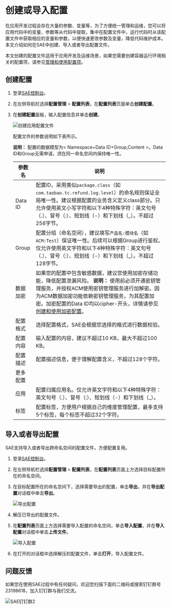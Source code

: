 # 创建或导入配置

在应用开发过程会存在大量的参数、变量等，为了方便统一管理和运维，您可以将应用代码中的变量、参数等从代码中提取，集中在配置文件中，运行代码时从该配置文件中获取相应的变量和参数，以便快速更改参数及变量，降低代码维护成本。本文介绍如何在SAE中创建、导入或者导出配置文件。

本文创建的配置文件适用于应用开发及运维场景，如果您需要创建容器运行环境相关的配置项，请参见[管理和使用配置项](/cn.zh-CN/应用管理/命名空间管理/管理和使用配置项.md)。

## 创建配置

1.  登录[SAE控制台](https://sae.console.aliyun.com)。

2.  在左侧导航栏选择**配置管理** \> **配置列表**，在**配置列表**页面单击**创建配置**。

3.  在**创建配置**面板，输入配置信息并单击**创建**。

    ![创建应用配置文件](https://static-aliyun-doc.oss-accelerate.aliyuncs.com/assets/img/zh-CN/8353649951/p140956.png)

    配置文件的参数说明如下表所示。

    **说明：** 配置的数据模型为< Namespace+Data ID+Group,Content \>。Data ID和Group无需申请，须在同一命名空间内保持唯一性。

    |参数名|说明|
    |---|--|
    |Data ID|配置ID，采用类似`package.class`（如 `com.taobao.tc.refund.log.level`）的命名规则保证全局唯一性。建议根据配置的业务含义定义class部分。只允许使用英文小写字符和以下4种特殊字符：英文句号（.）、冒号（:）、短划线（-）和下划线（\_）。不超过256字节。|
    |Group|配置分组（命名空间），建议填写`产品名:模块名`（如 `ACM:Test`）保证唯一性。后续可以根据Group进行鉴权。仅允许使用英文字符和以下4种特殊字符：英文句号（.）、冒号（:）、短划线（-）和下划线（\_）。不超过128字节。|
    |数据加密|如果您的配置中包含敏感数据，建议您使用加密存储功能，降低配置泄漏风险。 **说明：** 使用前必须开通密钥管理服务，并授权ACM使用密钥管理服务进行加解密。因为ACM数据加密功能依赖密钥管理服务，为其配置加密。加密配置的Data ID均以cipher-开头，详情请参见[创建和使用加密配置](https://help.aliyun.com/document_detail/116193.html)。 |
    |配置格式|选择配置格式，SAE会根据您选择的格式进行数据校验。|
    |配置内容|输入配置的内容，建议不超过10 KB，最大不超过100 KB。|
    |配置描述|配置描述信息，便于理解配置含义，不超过128个字符。|
    |更多配置|
    |应用|配置归属应用名。仅允许英文字符和以下4种特殊字符：英文句号（.）、冒号（:）、短划线（-）和下划线（\_）。|
    |标签|配置标签，方便用户根据自己的维度管理配置，最多支持5个标签，每个标签不超过32个字符。|


## 导入或者导出配置

SAE支持导入或者导出跨命名空间的配置文件，方便配置复用。

1.  登录[SAE控制台](https://sae.console.aliyun.com)。

2.  在左侧导航栏选择**配置管理** \> **配置列表**，在**配置列表**页面上方选择目标配置所在的命名空间。

3.  在目标配置所在的命名空间下，选择需要导出的配置，单击**导出**，并在**导出配置**对话框中单击**导出**。

    ![导出配置](https://static-aliyun-doc.oss-accelerate.aliyuncs.com/assets/img/zh-CN/9353649951/p141004.png)

4.  解压已导出的配置文件。

5.  在**配置列表**页面上方选择需要导入配置的命名空间，单击**导入配置**，并在**导入配置**对话框中单击**上传文件**。

    ![导入配置](https://static-aliyun-doc.oss-accelerate.aliyuncs.com/assets/img/zh-CN/9353649951/p141005.png)

6.  在打开的对话框中选择解压的配置文件，单击**打开**，导入配置文件。


## 问题反馈

如果您在使用SAE过程中有任何疑问，欢迎您扫描下面的二维码或搜索钉钉群号23198618，加入钉钉群与我们交流。

![SAE钉钉群2](https://static-aliyun-doc.oss-accelerate.aliyuncs.com/assets/img/zh-CN/1176199061/p72048.png)

